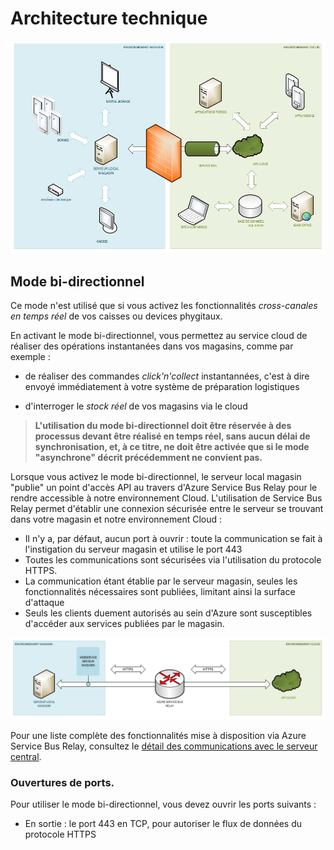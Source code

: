# Architecture technique


![architecture-serveurlocalglobal](images/architecture-serveurlocalglobal.png)

## Mode bi-directionnel

Ce mode n'est utilisé que si vous activez les fonctionnalités _cross-canales en temps réel_ de vos caisses ou devices phygitaux.

En activant le mode bi-directionnel, vous permettez au service cloud de réaliser des opérations instantanées dans vos magasins, comme par exemple :

- de réaliser des commandes _click'n'collect_ instantannées, c'est à dire envoyé immédiatement à votre système de préparation logistiques

- d'interroger le _stock réel_ de vos magasins via le cloud

> **L'utilisation du mode bi-directionnel doit être réservée à des processus devant être réalisé en temps réel, sans aucun délai de synchronisation, et, à ce titre, ne doit être activée que si le mode "asynchrone" décrit précédemment ne convient pas.**

Lorsque vous activez le mode bi-directionnel, le serveur local magasin "publie" un point d'accès API au travers d'Azure Service Bus Relay pour le rendre accessible à notre environnement Cloud. L'utilisation de Service Bus Relay permet d'établir une connexion sécurisée entre le serveur se trouvant dans votre magasin et notre environnement Cloud :

* Il n'y a, par défaut, aucun port à ouvrir : toute la communication se fait à l'instigation du serveur magasin et utilise le port 443
* Toutes les communications sont sécurisées via l'utilisation du protocole HTTPS.
* La communication étant établie par le serveur magasin, seules les fonctionnalités nécessaires sont publiées, limitant ainsi la surface d'attaque
* Seuls les clients duement autorisés au sein d'Azure sont susceptibles d'accéder aux services publiées par le magasin.

![architecture-serveurlocalconnexion](images/architecture-serveurlocalconnexion.png)

Pour une liste complète des fonctionnalités mise à disposition via Azure Service Bus Relay, consultez le [détail des communications avec le serveur central](/technique/on-premise/storeserver/fonctionnalites-integration.md).

### Ouvertures de ports.

Pour utiliser le mode bi-directionnel, vous devez ouvrir les ports suivants :

* En sortie : le port 443 en TCP, pour autoriser le flux de données du protocole HTTPS